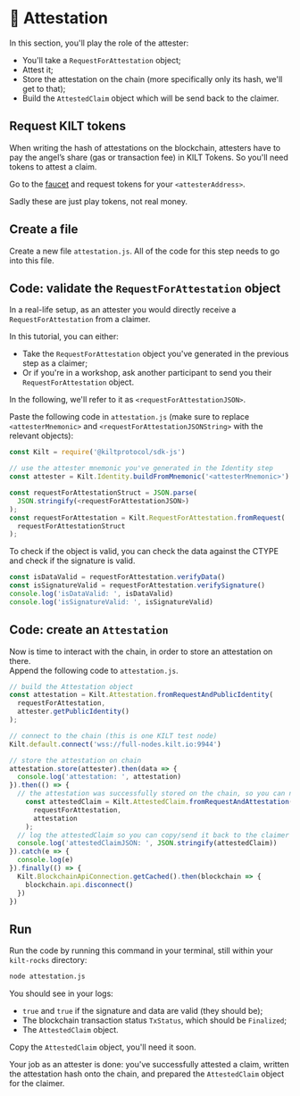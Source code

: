 # 🔖 Attestation

In this section, you'll play the role of the <span class="label-role attester">attester</span>:

* You'll take a `RequestForAttestation` object;
* Attest it;
* Store the attestation on the chain (more specifically only its hash, we'll get to that);
* Build the `AttestedClaim` object which will be send back to the <span class="label-role claimer">claimer</span>.

## Request KILT tokens

When writing the hash of attestations on the blockchain, <span class="label-role attester">attesters</span> have to pay the angel’s
share (gas or transaction fee) in KILT Tokens. So you'll need tokens to attest a claim.

Go to the [faucet] and request tokens for your `<attesterAddress>`.

Sadly these are just play tokens, not real money.

## Create a file

Create a new file `attestation.js`.
All of the code for this step needs to go into this file.

## Code: validate the `RequestForAttestation` object

In a real-life setup, as an <span class="label-role attester">attester</span> you would directly receive a `RequestForAttestation` from a  <span class="label-role claimer">claimer</span>.  

In this tutorial, you can either:

* Take the `RequestForAttestation` object you've generated in the previous step as a <span class="label-role claimer">claimer</span>;
* Or if you're in a workshop, ask another participant to send you their `RequestForAttestation` object.  

In the following, we'll refer to it as `<requestForAttestationJSON>`.  

Paste the following code in `attestation.js` (make sure to replace `<attesterMnemonic>` and `<requestForAttestationJSONString>` with the relevant objects):  

```javascript
const Kilt = require('@kiltprotocol/sdk-js')

// use the attester mnemonic you've generated in the Identity step
const attester = Kilt.Identity.buildFromMnemonic('<attesterMnemonic>')

const requestForAttestationStruct = JSON.parse(
  JSON.stringify(<requestForAttestationJSON>)
);
const requestForAttestation = Kilt.RequestForAttestation.fromRequest(
  requestForAttestationStruct
);
```

To check if the object is valid, you can check the data against the CTYPE
and check if the signature is valid.

```javascript
const isDataValid = requestForAttestation.verifyData()
const isSignatureValid = requestForAttestation.verifySignature()
console.log('isDataValid: ', isDataValid)
console.log('isSignatureValid: ', isSignatureValid)
```

## Code: create an `Attestation`  

Now is time to interact with the chain, in order to store an attestation on there.   
Append the following code to `attestation.js`.

```javascript
// build the Attestation object
const attestation = Kilt.Attestation.fromRequestAndPublicIdentity(
  requestForAttestation,
  attester.getPublicIdentity()
);

// connect to the chain (this is one KILT test node)
Kilt.default.connect('wss://full-nodes.kilt.io:9944')

// store the attestation on chain
attestation.store(attester).then(data => {
  console.log('attestation: ', attestation)
}).then(() => {
  // the attestation was successfully stored on the chain, so you can now create the AttestedClaim object
    const attestedClaim = Kilt.AttestedClaim.fromRequestAndAttestation(
      requestForAttestation,
      attestation
    );
  // log the attestedClaim so you can copy/send it back to the claimer
  console.log('attestedClaimJSON: ', JSON.stringify(attestedClaim))
}).catch(e => {
  console.log(e)
}).finally(() => {
  Kilt.BlockchainApiConnection.getCached().then(blockchain => {
    blockchain.api.disconnect()
  })
})
```

## Run

Run the code by running this command in your terminal, still within your `kilt-rocks` directory:

```bash
node attestation.js
```

You should see in your logs:

* `true` and `true` if the signature and data are valid (they should be);
* The blockchain transaction status `TxStatus`, which should be `Finalized`;
* The `AttestedClaim` object.

Copy the `AttestedClaim` object, you'll need it soon.

Your job as an <span class="label-role attester">attester</span> is done: you've successfully attested a claim, written the attestation hash onto the chain, and prepared the `AttestedClaim` object for the <span class="label-role claimer">claimer</span>.

[faucet]: https://faucet.kilt.io/
